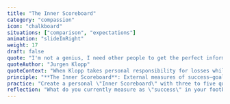 ```yaml
---
title: "The Inner Scoreboard"
category: "compassion"
icon: "chalkboard"
situations: ["comparison", "expectations"]
animation: "slideInRight"
weight: 17
draft: false
quote: "I'm not a genius, I need other people to get the perfect information. When we win, we win together. When we lose, I lose."
quoteAuthor: "Jurgen Klopp"
quoteContext: "When Klopp takes personal responsibility for losses while distributing credit for wins, he's demonstrating his understanding of The Inner Scoreboard. His leadership is built on valuing effort, growth, and collective achievement over external validation or personal glory. This compassionate approach to measuring success has allowed him to build resilient teams that bounce back from setbacks and maintain perspective beyond just the scoreboard."
principle: "**The Inner Scoreboard**: External measures of success—goals, wins, selections—are only part of your football journey. Develop an inner scoreboard that tracks growth, effort, courage, and enjoyment—elements you can control regardless of external outcomes."
practice: "Create a personal \"Inner Scoreboard\" with three to five qualities you value that aren't measured on the official scoreboard. Examples might include \"full effort,\" \"positive communication,\" or \"brave decision-making.\" After your next match, take two minutes to rate yourself only on these internal measures, regardless of the game's result."
reflection: "What do you currently measure as \"success\" in your football? How might developing a more compassionate inner scoreboard change your experience of the game?"
---
```


